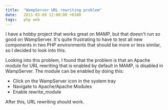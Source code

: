 ```yaml
---
title:  "WampServer URL rewriting problem"
date:   2011-03-09 12:00:00 +0100
tags: 	php web
---
```



I have a hobby project that works great on MAMP, but that doesn't run so good on
WampServer. It's quite frustrating to have to test all new components in two PHP
environments that should be more or less similar, so I decided to look into this.

Looking into this problem, I found that the problem is that an Apache module for
URL rewriting that is enabled by default in MAMP, is disabled in WampServer. The
module can be enabled by doing this:

- Click on the WampServer icon in the system tray
- Navigate to Apache/Apache Modules
- Enable rewrite_module

After this, URL rewriting should work.